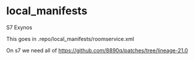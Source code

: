 local_manifests
===============
S7 Exynos

This goes in .repo/local_manifests/roomservice.xml

On s7 we need all of https://github.com/8890q/patches/tree/lineage-21.0

